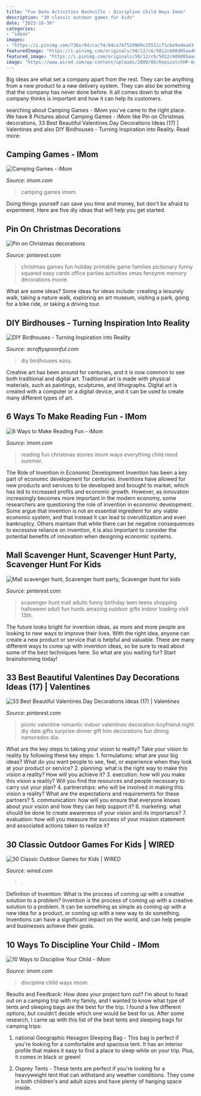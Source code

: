 ```yaml
---
title: "Fun Date Activities Nashville : Discipline Child Ways Imom"
description: "30 classic outdoor games for kids"
date: "2023-10-30"
categories:
- "ideas"
images:
- "https://i.pinimg.com/736x/04/ca/74/04ca74f529909c25511cf1cba9edea43.jpg"
featuredImage: "https://i.pinimg.com/originals/50/12/c6/5012c688d05aa40290edb67926c1d7bd.jpg"
featured_image: "https://i.pinimg.com/originals/50/12/c6/5012c688d05aa40290edb67926c1d7bd.jpg"
image: "https://www.wired.com/wp-content/uploads/2009/08/HopscotchHP-646407340-1200x630-e1496183280299.jpg"
---
```



Big ideas are what set a company apart from the rest. They can be anything from a new product to a new delivery system. They can also be something that the company has never done before. It all comes down to what the company thinks is important and how it can help its customers.

	

		
searching about Camping Games - iMom you've came to the right place. We have 8 Pictures about Camping Games - iMom like Pin on Christmas decorations, 33 Best Beautiful Valentines Day Decorations Ideas (17) | Valentines and also DIY Birdhouses - Turning Inspiration into Reality. Read more:
		
    
## Camping Games - IMom

<img loading=lazy src="http://www.imom.com/wp-content/uploads/2014/06/camping-games.jpg" onerror="this.onerror=null;this.src='https://tse1.mm.bing.net/th?id=OIP.GoMjWnM1AqvajreB35MyYwHaDt&amp;pid=15.1';" alt="Camping Games - iMom">

_Source: imom.com_

>camping games imom. 

	

Doing things yourself can save you time and money, but don't be afraid to experiment. Here are five diy ideas that will help you get started.

    
## Pin On Christmas Decorations

<img loading=lazy src="https://i.pinimg.com/736x/75/18/a5/7518a56b897d9d09dcbe569dc0828b31.jpg" onerror="this.onerror=null;this.src='https://tse2.mm.bing.net/th?id=OIP.FFoiwhwO5qrN8hEDXZwCmAHaLE&amp;pid=15.1';" alt="Pin on Christmas decorations">

_Source: pinterest.com_

>christmas games fun holiday printable game families pictionary funny squared easy cards office parties activities xmas fenzyme memory decorations movie. 

	

What are some ideas?
Some ideas for ideas include: creating a leisurely walk, taking a nature walk, exploring an art museum, visiting a park, going for a bike ride, or taking a driving tour.

    
## DIY Birdhouses - Turning Inspiration Into Reality

<img loading=lazy src="https://acraftyspoonful.com/wp-content/uploads/2017/02/Easy-DIY-Birdhouses-for-Kids-678x1024.jpg" onerror="this.onerror=null;this.src='https://tse2.mm.bing.net/th?id=OIP.K1SRtigDMx_-ZXXEbZC7LgHaLL&amp;pid=15.1';" alt="DIY Birdhouses - Turning Inspiration into Reality">

_Source: acraftyspoonful.com_

>diy birdhouses easy. 

	

Creative art has been around for centuries, and it is now common to see both traditional and digital art. Traditional art is made with physical materials, such as paintings, sculptures, and lithographs. Digital art is created with a computer or a digital device, and it can be used to create many different types of art.

    
## 6 Ways To Make Reading Fun - IMom

<img loading=lazy src="https://www.imom.com/wp-content/uploads/2017/05/reading-fun.jpg" onerror="this.onerror=null;this.src='https://tse2.mm.bing.net/th?id=OIP.znVwP6HxXIUSPZY3XfZ_0QHaDt&amp;pid=15.1';" alt="6 Ways to Make Reading Fun - iMom">

_Source: imom.com_

>reading fun christmas stories imom ways everything child need summer. 

	

The Role of Invention in Economic Development
Invention has been a key part of economic development for centuries. Inventions have allowed for new products and services to be developed and brought to market, which has led to increased profits and economic growth. 
However, as innovation increasingly becomes more important in the modern economy, some researchers are questioning the role of invention in economic development. Some argue that invention is not an essential ingredient for any viable economic system, and that instead it can lead to overutilization and even bankruptcy. Others maintain that while there can be negative consequences to excessive reliance on invention, it is also important to consider the potential benefits of innovation when designing economic systems.

    
## Mall Scavenger Hunt, Scavenger Hunt Party, Scavenger Hunt For Kids

<img loading=lazy src="https://i.pinimg.com/736x/04/ca/74/04ca74f529909c25511cf1cba9edea43.jpg" onerror="this.onerror=null;this.src='https://tse2.mm.bing.net/th?id=OIP.7Qx95Hs77q-Ok5DEdoRiUwHaMW&amp;pid=15.1';" alt="Mall scavenger hunt, Scavenger hunt party, Scavenger hunt for kids">

_Source: pinterest.com_

>scavenger hunt mall adults funny birthday teen teens shopping halloween adult fun hunts amazing outdoor gifts indoor loading visit 13th. 

	

The future looks bright for invention ideas, as more and more people are looking to new ways to improve their lives. With the right idea, anyone can create a new product or service that is helpful and valuable. There are many different ways to come up with invention ideas, so be sure to read about some of the best techniques here. So what are you waiting for? Start brainstorming today!

    
## 33 Best Beautiful Valentines Day Decorations Ideas (17) | Valentines

<img loading=lazy src="https://i.pinimg.com/originals/50/12/c6/5012c688d05aa40290edb67926c1d7bd.jpg" onerror="this.onerror=null;this.src='https://tse3.mm.bing.net/th?id=OIP.U-p2-YIGmgMzXGKUC5TplgHaJ4&amp;pid=15.1';" alt="33 Best Beautiful Valentines Day Decorations Ideas (17) | Valentines">

_Source: pinterest.com_

>picnic valentine romantic indoor valentines decoration boyfriend night diy date gifts surprise dinner gift him decorations fun dining namorados dia. 

	

What are the key steps to taking your vision to reality?
Take your vision to reality by following these key steps: 1. formulations: what are your big ideas? What do you want people to see, feel, or experience when they look at your product or service? 2. planning: what is the right way to make this vision a reality? How will you achieve it? 3. execution: how will you make this vision a reality? Will you find the resources and people necessary to carry out your plan? 4. partnerships: who will be involved in making this vision a reality? What are the expectations and requirements for these partners? 5. communication: how will you ensure that everyone knows about your vision and how they can help support it? 6. marketing: what should be done to create awareness of your vision and its importance? 7. evaluation: how will you measure the success of your mission statement and associated actions taken to realize it?

    
## 30 Classic Outdoor Games For Kids | WIRED

<img loading=lazy src="https://www.wired.com/wp-content/uploads/2009/08/HopscotchHP-646407340-1200x630-e1496183280299.jpg" onerror="this.onerror=null;this.src='https://tse2.mm.bing.net/th?id=OIP.VzsOQbHTFy4koL3xoIDsNgHaD5&amp;pid=15.1';" alt="30 Classic Outdoor Games for Kids | WIRED">

_Source: wired.com_

>. 

	

Definition of Invention: What is the process of coming up with a creative solution to a problem?
Invention is the process of coming up with a creative solution to a problem. It can be something as simple as coming up with a new idea for a product, or coming up with a new way to do something. Inventions can have a significant impact on the world, and can help people and businesses achieve their goals.

    
## 10 Ways To Discipline Your Child - IMom

<img loading=lazy src="https://www.imom.com/wp-content/uploads/2014/06/11-06-18-discipline-your-child.jpg" onerror="this.onerror=null;this.src='https://tse4.mm.bing.net/th?id=OIP.WggEywKiqHSIZmpyfkYd1AHaDt&amp;pid=15.1';" alt="10 Ways to Discipline Your Child - iMom">

_Source: imom.com_

>discipline child ways imom. 

	

Results and Feedback: How does your project turn out?
I’m about to head out on a camping trip with my family, and I wanted to know what type of tents and sleeping bags are the best for the trip. I found a few different options, but couldn’t decide which one would be best for us. After some research, I came up with this list of the best tents and sleeping bags for camping trips:
1) national Geographic Hexagon Sleeping Bag - This bag is perfect if you're looking for a comfortable and spacious tent. It has an interior profile that makes it easy to find a place to sleep while on your trip. Plus, it comes in black or green!

2) Osprey Tents - These tents are perfect if you're looking for a heavyweight tent that can withstand any weather conditions. They come in both children's and adult sizes and have plenty of hanging space inside.

